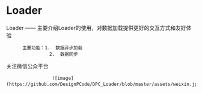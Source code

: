 Loader
======

Loader —— 主要介绍Loader的使用，对数据加载提供更好的交互方式和友好体验


          主要功能：1.  数据异步加载
                    2.  数据同步


关注微信公众平台

                     ![image](https://github.com/DesignPCode/DPC_Loader/blob/master/assets/weixin.jpg)
